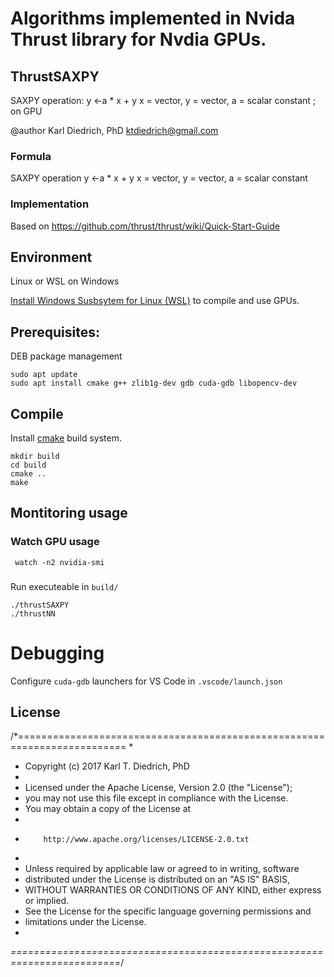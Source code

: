 # Algorithms implemented in Nvida Thrust library for Nvdia GPUs.

## ThrustSAXPY

SAXPY operation: y &lt;-a * x + y x = vector, y = vector, a = scalar constant ; on GPU

@author Karl Diedrich, PhD <ktdiedrich@gmail.com>

### Formula

SAXPY operation y <-a * x + y
x = vector, y = vector, a = scalar constant

### Implementation

Based on https://github.com/thrust/thrust/wiki/Quick-Start-Guide

## Environment 

Linux or WSL on Windows 

[Install Windows Susbsytem for Linux (WSL)](https://learn.microsoft.com/en-us/windows/wsl/install) to compile and use GPUs.

## Prerequisites: 

DEB package management
```
sudo apt update
sudo apt install cmake g++ zlib1g-dev gdb cuda-gdb libopencv-dev
```

## Compile

Install [cmake](https://cmake.org/) build system.

```
mkdir build
cd build
cmake ..
make
```

## Montitoring usage

### Watch GPU usage

```
 watch -n2 nvidia-smi
```

###

Run executeable in `build/`
```
./thrustSAXPY
./thrustNN  
```

# Debugging

Configure `cuda-gdb` launchers for VS Code in `.vscode/launch.json`


## License

/*=========================================================================
*
*  Copyright (c) 2017  Karl T. Diedrich, PhD
*
*  Licensed under the Apache License, Version 2.0 (the "License");
*  you may not use this file except in compliance with the License.
*  You may obtain a copy of the License at
*
*         http://www.apache.org/licenses/LICENSE-2.0.txt
*
*  Unless required by applicable law or agreed to in writing, software
*  distributed under the License is distributed on an "AS IS" BASIS,
*  WITHOUT WARRANTIES OR CONDITIONS OF ANY KIND, either express or implied.
*  See the License for the specific language governing permissions and
*  limitations under the License.
*
*=========================================================================*/
